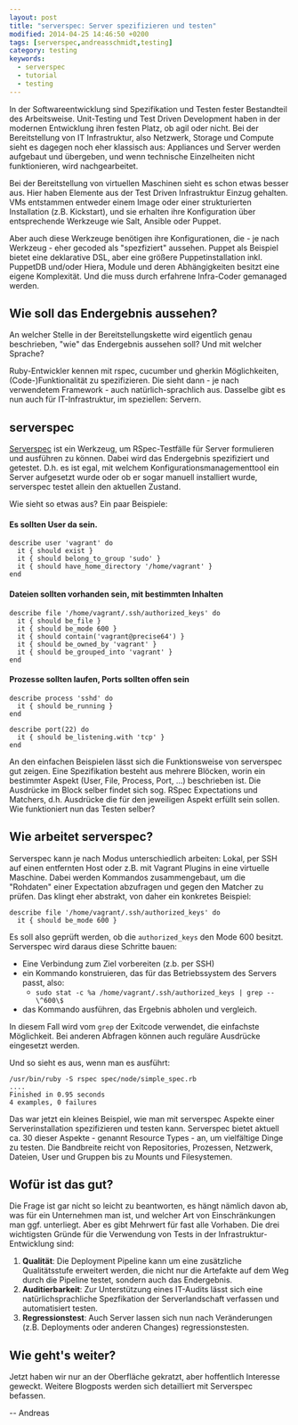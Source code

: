 ```yaml
---
layout: post
title: "serverspec: Server spezifizieren und testen"
modified: 2014-04-25 14:46:50 +0200
tags: [serverspec,andreasschmidt,testing]
category: testing
keywords:
  - serverspec
  - tutorial
  - testing
---
```


In der Softwareentwicklung sind Spezifikation und Testen fester Bestandteil des Arbeitsweise. Unit-Testing und
Test Driven Development haben in der modernen Entwicklung ihren festen Platz, ob agil oder nicht. Bei der
Bereitstellung von IT Infrastruktur, also Netzwerk, Storage und Compute sieht es dagegen noch eher klassisch
aus: Appliances und Server werden aufgebaut und übergeben, und wenn technische Einzelheiten nicht funktionieren,
wird nachgearbeitet.

Bei der Bereitstellung von virtuellen Maschinen sieht es schon etwas besser aus. Hier haben Elemente aus der
Test Driven Infrastruktur Einzug gehalten. VMs entstammen entweder einem Image oder einer strukturierten Installation (z.B. Kickstart),
 und sie erhalten ihre Konfiguration über entsprechende Werkzeuge wie Salt, Ansible oder Puppet.

Aber auch diese Werkzeuge benötigen ihre Konfigurationen, die - je nach Werkzeug - eher gecoded als "spezfiziert" aussehen.
Puppet als Beispiel bietet eine deklarative DSL, aber eine größere Puppetinstallation inkl. PuppetDB und/oder Hiera, Module und
deren Abhängigkeiten besitzt eine eigene Komplexität. Und die muss durch erfahrene Infra-Coder gemanaged werden.

## Wie soll das Endergebnis aussehen?

An welcher Stelle in der Bereitstellungskette wird eigentlich genau beschrieben, "wie" das Endergebnis aussehen soll? Und mit
welcher Sprache?

Ruby-Entwickler kennen mit rspec, cucumber und gherkin Möglichkeiten, (Code-)Funktionalität zu spezifizieren. Die sieht dann - je
nach verwendetem Framework - auch natürlich-sprachlich aus. Dasselbe gibt es nun auch für IT-Infrastruktur, im speziellen: Servern.

## serverspec

[Serverspec](www.serverspec.org) ist ein Werkzeug, um RSpec-Testfälle für Server formulieren und ausführen zu können. Dabei wird
das Endergebnis spezifiziert und getestet. D.h. es ist egal, mit welchem Konfigurationsmanagementtool ein Server aufgesetzt wurde oder
ob er sogar manuell installiert wurde, serverspec testet allein den aktuellen Zustand.

Wie sieht so etwas aus? Ein paar Beispiele:


#### Es sollten User da sein.
```
describe user 'vagrant' do
  it { should exist }
  it { should belong_to_group 'sudo' }
  it { should have_home_directory '/home/vagrant' }
end
```

#### Dateien sollten vorhanden sein, mit bestimmten Inhalten
```
describe file '/home/vagrant/.ssh/authorized_keys' do
  it { should be_file }
  it { should be_mode 600 }
  it { should contain('vagrant@precise64') }
  it { should be_owned_by 'vagrant' }
  it { should be_grouped_into 'vagrant' }
end
```

#### Prozesse sollten laufen, Ports sollten offen sein
```
describe process 'sshd' do
  it { should be_running }
end

describe port(22) do
  it { should be_listening.with 'tcp' }
end
```

An den einfachen Beispielen lässt sich die Funktionsweise von serverspec gut zeigen. Eine Spezifikation besteht aus mehrere Blöcken, worin ein
bestimmter Aspekt (User, File, Process, Port, ...) beschrieben ist. Die Ausdrücke im Block selber findet sich sog. RSpec Expectations und
Matchers, d.h. Ausdrücke die für den jeweiligen Aspekt erfüllt sein sollen. Wie funktioniert nun das Testen selber?

## Wie arbeitet serverspec?

Serverspec kann je nach Modus unterschiedlich arbeiten: Lokal, per SSH auf einen entfernten Host oder z.B. mit Vagrant Plugins in eine virtuelle Maschine.
Dabei werden Kommandos zusammengebaut, um die "Rohdaten" einer Expectation abzufragen und gegen den Matcher zu prüfen. Das klingt eher abstrakt, von
daher ein konkretes Beispiel:

```
describe file '/home/vagrant/.ssh/authorized_keys' do
  it { should be_mode 600 }
```

Es soll also geprüft werden, ob die `authorized_keys` den Mode 600 besitzt. Serverspec wird daraus diese Schritte bauen:

- Eine Verbindung zum Ziel vorbereiten (z.b. per SSH)
- ein Kommando konstruieren, das für das Betriebssystem des Servers passt, also:
   - ```sudo stat -c %a /home/vagrant/.ssh/authorized_keys | grep -- \^600\$```
- das Kommando ausführen, das Ergebnis abholen und vergleich.

In diesem Fall wird vom ```grep``` der Exitcode verwendet, die einfachste Möglichkeit. Bei anderen Abfragen können auch reguläre Ausdrücke eingesetzt werden.

Und so sieht es aus, wenn man es ausführt:
```
/usr/bin/ruby -S rspec spec/node/simple_spec.rb
....
Finished in 0.95 seconds
4 examples, 0 failures
```

Das war jetzt ein kleines Beispiel, wie man mit serverspec Aspekte einer Serverinstallation spezifizieren und testen kann. Serverspec bietet aktuell
ca. 30 dieser Aspekte - genannt Resource Types - an, um vielfältige Dinge zu testen. Die Bandbreite reicht von Repositories, Prozessen, Netzwerk, Dateien,
User und Gruppen bis zu Mounts und Filesystemen.

## Wofür ist das gut?

Die Frage ist gar nicht so leicht zu beantworten, es hängt nämlich davon ab, was für ein Unternehmen man ist, und welcher Art von Einschränkungen man ggf. unterliegt.
Aber es gibt Mehrwert für fast alle Vorhaben. Die drei wichtigsten Gründe für die Verwendung von Tests in der Infrastruktur-Entwicklung sind:

1. **Qualität**: Die Deployment Pipeline kann um eine zusätzliche Qualitätsstufe erweitert werden, die nicht nur die Artefakte auf dem Weg durch die Pipeline testet, sondern auch das Endergebnis.
2. **Auditierbarkeit**: Zur Unterstützung eines IT-Audits lässt sich eine natürlichsprachliche Spezfikation der Serverlandschaft verfassen und automatisiert testen.
3. **Regressionstest**: Auch Server lassen sich nun nach Veränderungen (z.B. Deployments oder anderen Changes) regressionstesten.

## Wie geht's weiter?

Jetzt haben wir nur an der Oberfläche gekratzt, aber hoffentlich Interesse geweckt. Weitere Blogposts werden sich detailliert mit Serverspec befassen.

--
Andreas
